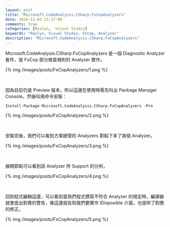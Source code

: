 ```yaml
---
layout: post
title: "Microsoft.CodeAnalysis.CSharp.FxCopAnalyzers"
date: 2014-11-03 23:17:00
comments: true
categories: [Roslyn,  Visual Studio]
keywords: "Roslyn, Visual Studio, FxCop, Analyzer"
description: "Microsoft.CodeAnalysis.CSharp.FxCopAnalyzers"
---
```


Microsoft.CodeAnalysis.CSharp.FxCopAnalyzers 是一個 Diagnostic Analyzer 套件，是 FxCop 部分檢查規則的 Analyzer 實作。  

<!-- More -->

{% img /images/posts/FxCopAnalyzers/1.png %}

<br/>


因為目前仍是 Preview 版本，所以這邊在使用時需先叫出 Package Manager Console，然後叫用命令安裝：

    Install-Package Microsoft.CodeAnalysis.CSharp.FxCopAnalyzers -Pre

{% img /images/posts/FxCopAnalyzers/2.png %}

<br/>


安裝完後，我們可以看到方案總管的 Analyzers 節點下多了兩個 Analyzer。  

{% img /images/posts/FxCopAnalyzers/3.png %}

<br/>


展開節點可以看到該 Analyzer 所 Support 的分析。  

{% img /images/posts/FxCopAnalyzers/4.png %}

<br/>


回到程式編輯這邊，可以看到當我們程式撰寫不符合 Analyzer 的規定時，編譯器就會提出對應的警告，像這邊就告知我們要實作 IDisposible 介面，也提供了對應的修正。  

{% img /images/posts/FxCopAnalyzers/5.png %}

<br/>
